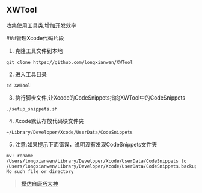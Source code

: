 ## XWTool
收集使用工具类,增加开发效率

###管理Xcode代码片段
1. 克隆工具文件到本地
```
git clone https://github.com/longxianwen/XWTool
```
2. 进入工具目录
```
cd XWTool
```

3. 执行脚步文件,让Xcode的CodeSnippets指向XWTool中的CodeSnippets
```
./setup_snippets.sh
```
4. Xcode默认存放代码块文件夹
```
~/Library/Developer/Xcode/UserData/CodeSnippets
```
5. 注意:如果提示下面错误，说明没有发现CodeSnippets文件夹
```
mv: rename /Users/longxianwen/Library/Developer/Xcode/UserData/CodeSnippets to /Users/longxianwen/Library/Developer/Xcode/UserData/CodeSnippets.backup: No such file or directory
```

> [模仿自唐巧大神](https://github.com/tangqiaoboy/xcode_tool)
